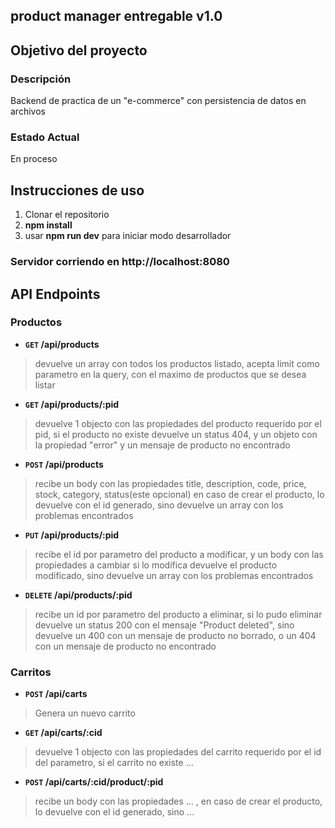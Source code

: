 ## product manager entregable v1.0

## Objetivo del proyecto

### Descripción

Backend de practica de un "e-commerce" con persistencia de datos en archivos

### Estado Actual

En proceso

## Instrucciones de uso

1. Clonar el repositorio
2. **npm install**
3. usar **npm run dev** para iniciar modo desarrollador

### Servidor corriendo en http://localhost:8080

## API Endpoints

### Productos

-   **<code>GET</code> /api/products** 
> devuelve un array con todos los productos listado, acepta limit como parametro en la query, con el maximo de productos que se desea listar

-   **<code>GET</code> /api/products/:pid** 
> devuelve 1 objecto con las propiedades del producto requerido por el pid, si el producto no existe devuelve un status 404, y un objeto con la propiedad "error" y un mensaje de producto no encontrado

-   **<code>POST</code> /api/products** 
> recibe un body con las propiedades title, description, code, price, stock, category, status(este opcional)
> en caso de crear el producto, lo devuelve con el id generado, sino devuelve un array con los problemas encontrados

-   **<code>PUT</code> /api/products/:pid** 
> recibe el id por parametro del producto a modificar, y un body con las propiedades a cambiar
> si lo modifica devuelve el producto modificado, sino devuelve un array con los problemas encontrados

-   **<code>DELETE</code> /api/products/:pid** 
> recibe un id por parametro del producto a eliminar, 
> si lo pudo eliminar devuelve un status 200 con el mensaje "Product deleted", sino devuelve un 400 con un mensaje de producto no borrado, o un 404 con un mensaje de producto no encontrado

### Carritos

-   **<code>POST</code> /api/carts** 
> Genera un nuevo carrito

-   **<code>GET</code> /api/carts/:cid** 
> devuelve 1 objecto con las propiedades del carrito requerido por el id del parametro, si el carrito no existe ...

-   **<code>POST</code> /api/carts/:cid/product/:pid**
> recibe un body con las propiedades ... , en caso de crear el producto, lo devuelve con el id generado, sino ...
